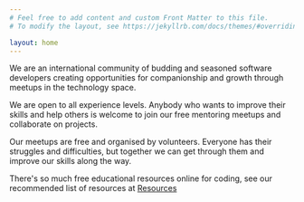 ```yaml
---
# Feel free to add content and custom Front Matter to this file.
# To modify the layout, see https://jekyllrb.com/docs/themes/#overriding-theme-defaults

layout: home
---
```


We are an international community of budding and seasoned software developers creating opportunities for companionship and growth through meetups in the technology space.

We are open to all experience levels. Anybody who wants to improve their skills and help others is welcome to join our free mentoring meetups and collaborate on projects.

Our meetups are free and organised by volunteers. Everyone has their struggles and difficulties, but together we can get through them and improve our skills along the way.

There's so much free educational resources online for coding, see our recommended list of resources at [Resources](resources.markdown)
